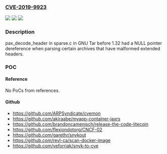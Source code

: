 ### [CVE-2019-9923](https://cve.mitre.org/cgi-bin/cvename.cgi?name=CVE-2019-9923)
![](https://img.shields.io/static/v1?label=Product&message=n%2Fa&color=blue)
![](https://img.shields.io/static/v1?label=Version&message=n%2Fa&color=blue)
![](https://img.shields.io/static/v1?label=Vulnerability&message=n%2Fa&color=brighgreen)

### Description

pax_decode_header in sparse.c in GNU Tar before 1.32 had a NULL pointer dereference when parsing certain archives that have malformed extended headers.

### POC

#### Reference
No PoCs from references.

#### Github
- https://github.com/ARPSyndicate/cvemon
- https://github.com/akiraabe/myapp-container-jaxrs
- https://github.com/brandoncamenisch/release-the-code-litecoin
- https://github.com/flexiondotorg/CNCF-02
- https://github.com/garethr/snykout
- https://github.com/revl-ca/scan-docker-image
- https://github.com/yeforriak/snyk-to-cve

